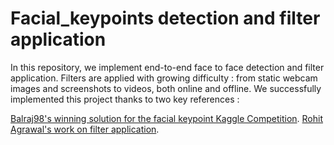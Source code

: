 # Facial_keypoints detection and filter application


In this repository, we implement end-to-end face to face detection and filter application. 
Filters are applied with growing difficulty : from static webcam images and screenshots to videos, both online and offline. 
We successfully implemented this project thanks to two key references : 

[Balraj98's winning solution for the facial keypoint Kaggle Competition](https://www.kaggle.com/balraj98/data-augmentation-for-facial-keypoint-detection). 
[Rohit Agrawal's work on filter application](https://www.codementor.io/@rohitagrawalofficialmail/how-and-why-i-built-snapchat-filter-system-x5p95x8i0 ). 



